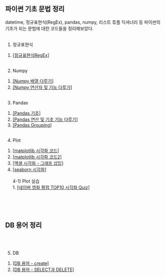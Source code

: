 ## 파이썬 기초 문법 정리

datetime, 정규표현식(RegEx), pandas, numpy, 리스트 튜플 딕셔너리 등 파이썬의 기초가 되는 문법에 대한 코드들을 정리해보았다.
<br>
<br>

1) 정규표현식 <br>
  1. [[정규표현식RegEx]](./정규표현식RegEx.pdf)  <br><br>
2) Numpy <br>
  1. [[Numpy 배열 다루기]](./Numpy.pdf) <br>
  2. [[Numpy 연산자 및 기능 다루기]](./Numpy2.pdf) <br><br>
3) Pandas <br>
  1. [[Pandas 기초]](./Pandas1.pdf) <br>
  2. [[Pandas 연산 및 기초 기능 다루기]](./Pandas2.pdf) <br>
  3. [[Pandas Grouping]](./Pandas3,4_Grouping.pdf) <br><br>
4) Plot <br>
  1. [[matplotlib 시각화 코드]](./matplotlib.pdf) <br>
  2. [[matplotlib 시각화 코드2]](./matplotlib.pdf) <br> 
  3. [[엑셀 시각화 - 그래프 삽입]](./plot_in_exel.pdf) <br>
  4. [[seaborn 시각화]](./seaborn.pdf) <br> <br> 
4-1) Plot 실습 <br>
    1. [[네이버 영화 평점 TOP10 시각화 Quiz]](./영화평점TOP10시각화.pdf) <br> <br> <br>
<br>

## DB 용어 정리 

<br> <br>

5) DB <br>
1. [[DB 용어 - create]](./db/database_CREATE.pdf) <br>
2. [[DB 용어 - SELECT과 DELETE]](./db/database_SELECT_UPDATE_DELETE.pdf)



